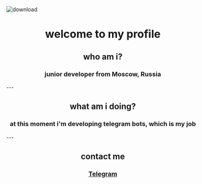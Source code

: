 
![download](https://user-images.githubusercontent.com/102752755/190897834-f9c23966-3718-4dcc-95e1-1245a2f6064b.jpg)
<h1 align=center>welcome to my profile</h1>
<h2 align=center>who am i?</h2>
<h3 align=center>junior developer from Moscow, Russia</h3>
---
<h2 align=center>what am i doing?</h2>
<h3 align=center>at this moment i'm developing telegram bots, which is my job</h3>
---
<h2 align=center>contact me</h2>
<h3 align=center><a href="https://t.me/echoscomplex" target="_blank">Telegram</a></h3>
